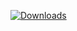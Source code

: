 [![Downloads](https://img.shields.io/github/downloads/Edren-Baton-Team/OnlySkyboxHubert-NW/total?color=brown&label=Downloads&style=for-the-badge)](https://github.com/Edren-Baton-Team/OnlySkyboxHubert-NW/releases)
